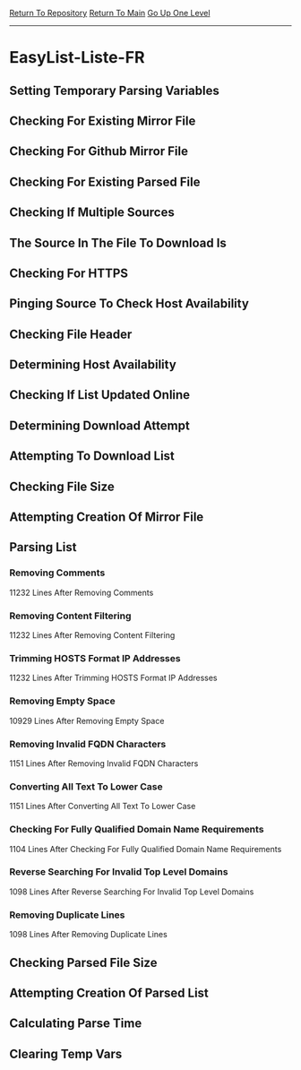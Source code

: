 [Return To Repository](https://github.com/deathbybandaid/piholeparser/)
[Return To Main](https://github.com/deathbybandaid/piholeparser/blob/master/RecentRunLogs/Mainlog.md)
[Go Up One Level](https://github.com/deathbybandaid/piholeparser/blob/master/RecentRunLogs/TopLevelScripts/30-Processing-Blacklists.md)
____________________________________
# EasyList-Liste-FR
## Setting Temporary Parsing Variables
## Checking For Existing Mirror File
## Checking For Github Mirror File
## Checking For Existing Parsed File
## Checking If Multiple Sources
## The Source In The File To Download Is
## Checking For HTTPS
## Pinging Source To Check Host Availability
## Checking File Header
## Determining Host Availability
## Checking If List Updated Online
## Determining Download Attempt
## Attempting To Download List
## Checking File Size
## Attempting Creation Of Mirror File
## Parsing List
### Removing Comments
11232 Lines After Removing Comments
### Removing Content Filtering
11232 Lines After Removing Content Filtering
### Trimming HOSTS Format IP Addresses
11232 Lines After Trimming HOSTS Format IP Addresses
### Removing Empty Space
10929 Lines After Removing Empty Space
### Removing Invalid FQDN Characters
1151 Lines After Removing Invalid FQDN Characters
### Converting All Text To Lower Case
1151 Lines After Converting All Text To Lower Case
### Checking For Fully Qualified Domain Name Requirements
1104 Lines After Checking For Fully Qualified Domain Name Requirements
### Reverse Searching For Invalid Top Level Domains
1098 Lines After Reverse Searching For Invalid Top Level Domains
### Removing Duplicate Lines
1098 Lines After Removing Duplicate Lines
## Checking Parsed File Size
## Attempting Creation Of Parsed List
## Calculating Parse Time
## Clearing Temp Vars

